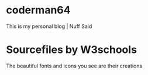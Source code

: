 # coderman64
This is my personal blog | Nuff Said
# Sourcefiles by W3schools
The beautiful fonts and icons you see are their creations
